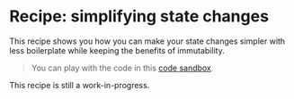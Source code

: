 # Recipe: simplifying state changes

This recipe shows you how you can make your state changes simpler with less boilerplate while keeping the benefits of immutability.

> You can play with the code in this [code sandbox](https://codesandbox.io/s/github/MrWolfZ/simplux/tree/master/recipes/basics/simplifying-state-changes).

This recipe is still a work-in-progress.
